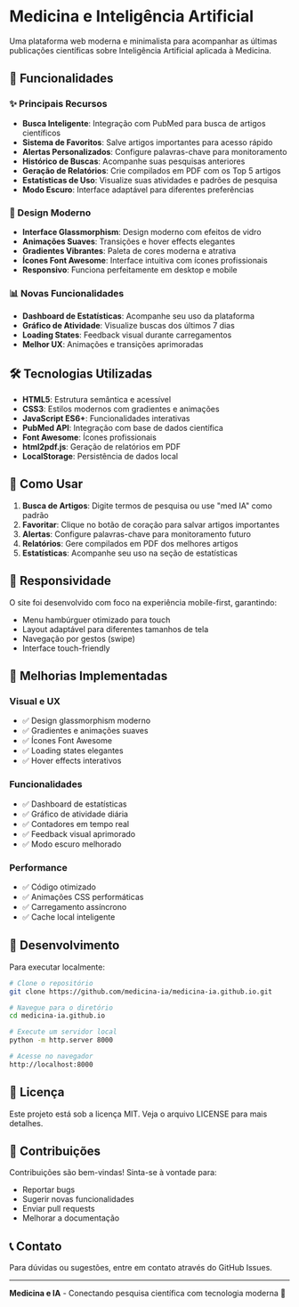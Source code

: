 # Medicina e Inteligência Artificial

Uma plataforma web moderna e minimalista para acompanhar as últimas publicações científicas sobre Inteligência Artificial aplicada à Medicina.

## 🚀 Funcionalidades

### ✨ Principais Recursos
- **Busca Inteligente**: Integração com PubMed para busca de artigos científicos
- **Sistema de Favoritos**: Salve artigos importantes para acesso rápido
- **Alertas Personalizados**: Configure palavras-chave para monitoramento
- **Histórico de Buscas**: Acompanhe suas pesquisas anteriores
- **Geração de Relatórios**: Crie compilados em PDF com os Top 5 artigos
- **Estatísticas de Uso**: Visualize suas atividades e padrões de pesquisa
- **Modo Escuro**: Interface adaptável para diferentes preferências

### 🎨 Design Moderno
- **Interface Glassmorphism**: Design moderno com efeitos de vidro
- **Animações Suaves**: Transições e hover effects elegantes
- **Gradientes Vibrantes**: Paleta de cores moderna e atrativa
- **Ícones Font Awesome**: Interface intuitiva com ícones profissionais
- **Responsivo**: Funciona perfeitamente em desktop e mobile

### 📊 Novas Funcionalidades
- **Dashboard de Estatísticas**: Acompanhe seu uso da plataforma
- **Gráfico de Atividade**: Visualize buscas dos últimos 7 dias
- **Loading States**: Feedback visual durante carregamentos
- **Melhor UX**: Animações e transições aprimoradas

## 🛠️ Tecnologias Utilizadas

- **HTML5**: Estrutura semântica e acessível
- **CSS3**: Estilos modernos com gradientes e animações
- **JavaScript ES6+**: Funcionalidades interativas
- **PubMed API**: Integração com base de dados científica
- **Font Awesome**: Ícones profissionais
- **html2pdf.js**: Geração de relatórios em PDF
- **LocalStorage**: Persistência de dados local

## 🚀 Como Usar

1. **Busca de Artigos**: Digite termos de pesquisa ou use "med IA" como padrão
2. **Favoritar**: Clique no botão de coração para salvar artigos importantes
3. **Alertas**: Configure palavras-chave para monitoramento futuro
4. **Relatórios**: Gere compilados em PDF dos melhores artigos
5. **Estatísticas**: Acompanhe seu uso na seção de estatísticas

## 📱 Responsividade

O site foi desenvolvido com foco na experiência mobile-first, garantindo:
- Menu hambúrguer otimizado para touch
- Layout adaptável para diferentes tamanhos de tela
- Navegação por gestos (swipe)
- Interface touch-friendly

## 🎯 Melhorias Implementadas

### Visual e UX
- ✅ Design glassmorphism moderno
- ✅ Gradientes e animações suaves
- ✅ Ícones Font Awesome
- ✅ Loading states elegantes
- ✅ Hover effects interativos

### Funcionalidades
- ✅ Dashboard de estatísticas
- ✅ Gráfico de atividade diária
- ✅ Contadores em tempo real
- ✅ Feedback visual aprimorado
- ✅ Modo escuro melhorado

### Performance
- ✅ Código otimizado
- ✅ Animações CSS performáticas
- ✅ Carregamento assíncrono
- ✅ Cache local inteligente

## 🔧 Desenvolvimento

Para executar localmente:

```bash
# Clone o repositório
git clone https://github.com/medicina-ia/medicina-ia.github.io.git

# Navegue para o diretório
cd medicina-ia.github.io

# Execute um servidor local
python -m http.server 8000

# Acesse no navegador
http://localhost:8000
```

## 📄 Licença

Este projeto está sob a licença MIT. Veja o arquivo LICENSE para mais detalhes.

## 🤝 Contribuições

Contribuições são bem-vindas! Sinta-se à vontade para:
- Reportar bugs
- Sugerir novas funcionalidades
- Enviar pull requests
- Melhorar a documentação

## 📞 Contato

Para dúvidas ou sugestões, entre em contato através do GitHub Issues.

---

**Medicina e IA** - Conectando pesquisa científica com tecnologia moderna 🚀